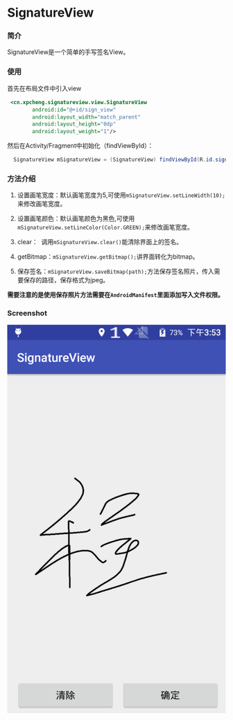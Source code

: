 # SignatureView
### 简介

SignatureView是一个简单的手写签名View。

### 使用

 首先在布局文件中引入view
```xml  
 <cn.xpcheng.signatureview.view.SignatureView
        android:id="@+id/sign_view"
        android:layout_width="match_parent"
        android:layout_height="0dp"
        android:layout_weight="1"/>
 ```
 然后在Activity/Fragment中初始化（findViewById）：
 ``` java 
   SignatureView mSignatureView = (SignatureView) findViewById(R.id.sign_view);
   ```
 
### 方法介绍
 1. 设置画笔宽度：默认画笔宽度为5,可使用`mSignatureView.setLineWidth(10);`来修改画笔宽度。
 
2. 设置画笔颜色：默认画笔颜色为黑色,可使用`mSignatureView.setLineColor(Color.GREEN);`来修改画笔宽度。
 
3. clear：  调用`mSignatureView.clear()`能清除界面上的签名。

4. getBitmap：`mSignatureView.getBitmap();`讲界面转化为bitmap。


5. 保存签名：`mSignatureView.saveBitmap(path);`方法保存签名照片，传入需要保存的路径，保存格式为jpeg。
 
 
**需要注意的是使用保存照片方法需要在`AndroidManifest`里面添加写入文件权限。**

### Screenshot
![](https://github.com/chengxinping/SignatureView/blob/master/Screanshot/1.png)

